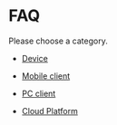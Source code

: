 # FAQ

Please choose a category.

- [Device](/product/faq)

- [Mobile client](/software/mobile/faq)

- [PC client](/software/pc/faq)

- [Cloud Platform](/software/cloud/faq)